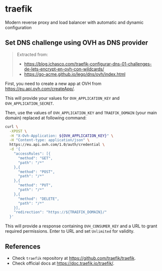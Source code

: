 # traefik

Modern reverse proxy and load balancer with automatic and dynamic configuration

## Set DNS challenge using OVH as DNS provider

> Extracted from:
>
> - <https://blog.ichasco.com/traefik-configurar-dns-01-challenges-de-lets-encrypt-en-ovh-con-wildcards/>
> - <https://go-acme.github.io/lego/dns/ovh/index.html>

First, you need to create a new app at OVH from <https://eu.api.ovh.com/createApp/>.

This will provide your values for `OVH_APPLICATION_KEY` and `OVH_APPLICATION_SECRET`.

Then, use the values of `OVH_APPLICATION_KEY` and `TRAEFIK_DOMAIN` (your main domain) replaced at following command:

```sh
curl \
  -XPOST \
  -H "X-Ovh-Application: ${OVH_APPLICATION_KEY}" \
  -H "Content-type: application/json" \
  https://eu.api.ovh.com/1.0/auth/credential \
  -d '{
    "accessRules": [{
      "method": "GET",
      "path": "/*"
    },{
      "method": "POST",
      "path": "/*"
    },{
      "method": "PUT",
      "path": "/*"
    },{
      "method": "DELETE",
      "path": "/*"
    }],
    "redirection": "https://${TRAEFIK_DOMAIN}/"
  }'
```

This will provide a response containing `OVH_CONSUMER_KEY` and a URL to grant required permissions. Enter to URL and set `Unlimited` for validity.

## References

- Check `traefik` repository at <https://github.com/traefik/traefik>.
- Check official docs at <https://doc.traefik.io/traefik/>.

